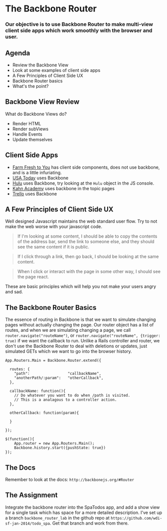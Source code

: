 # The Backbone Router

### Our objective is to use Backbone Router to make multi-view client side apps which work smoothly with the browser and user.

## Agenda

* Review the Backbone View
* Look at some examples of client side apps
* A Few Principles of Client Side UX
* Backbone Router basics
* What's the point?

## Backbone View Review

What do Backbone Views do?

* Render HTML
* Render subViews
* Handle Events
* Update themselves

## Client Side Apps

* [Farm Fresh to You](http://www.farmfreshtoyou.com/) has client side components, does not use backbone, and is a little infuriating.
* [USA Today](http://www.usatoday.com/) uses Backbone
* [Hulu](http://www.hulu.com/) uses Backbone, try looking at the `Hulu` object in the JS console.
* [Kahn Academy](https://www.khanacademy.org/science/physics/) uses backbone in the topic pages
* [Trello](https://trello.com) uses Backbone

## A Few Principles of Client Side UX

Well designed Javascript maintains the web standard user flow.  Try to not make the web worse with your javascript code.

>If I'm looking at some content, I should be able to copy the contents of the address bar, send the link to someone else, and they should see the same content if it is public.  

>If I click through a link, then go back, I should be looking at the same content.

>When I click or interact with the page in some other way, I should see the page react.

These are basic principles which will help you not make your users angry and sad.

## The Backbone Router Basics

The essence of routing in Backbone is that we want to simulate changing pages without actually changing the page.  Our router object has a list of routes, and when we are simulating changing a page, we call `router.navigate("routeName")`, or `router.navigate("routeName", {trigger: true)` if we want the callback to run.  Unlike a Rails controller and router, we don't use the Backbone Router to deal with deletions or updates, just simulated GETs which we want to go into the browser history.

```
App.Routers.Main = Backbone.Router.extend({

  routes: {
    "path":                 "callbackName", 
    "anotherPath/:param":   "otherCallback",
  },
	
  callbackName: function(){
    // Do whatever you want to do when /path is visited.
    // This is a analagous to a controller action.
  },
	
  otherCallback: function(param){
  
  }

});

$(function(){
	App.router = new App.Routers.Main();
	Backbone.history.start({pushState: true})
});
```

## The Docs

Remember to look at the docs: `http://backbonejs.org/#Router`

## The Assignment

Integrate the backbone router into the SpaTodos app, and add a show view for a single task which has space for a more detailed description.  I've set up a branch `backbone_router_lab` in the github repo at `https://github.com/wdi-sf-jan-2014/todo_spa`.  Get that branch and work from there. 
